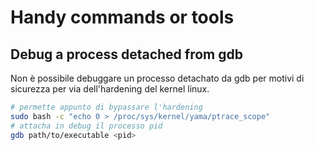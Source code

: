 # Handy commands or tools

## Debug a process detached from gdb

Non è possibile debuggare un processo detachato da gdb per
motivi di sicurezza per via dell'hardening del kernel linux.  

```bash
# permette appunto di bypassare l'hardening
sudo bash -c "echo 0 > /proc/sys/kernel/yama/ptrace_scope"
# attacha in debug il processo pid 
gdb path/to/executable <pid>
```